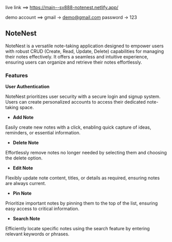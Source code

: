 live link ==> https://main--sv888-notenest.netlify.app/

demo account ==> 
                gmail -> demo@gmail.com
                password -> 123

## NoteNest

NoteNest is a versatile note-taking application designed to empower users with robust CRUD (Create, Read, Update, Delete) capabilities for managing their notes effectively. It offers a seamless and intuitive experience, ensuring users can organize and retrieve their notes effortlessly.

### Features

**User Authentication**

NoteNest prioritizes user security with a secure login and signup system. Users can create personalized accounts to access their dedicated note-taking space.

- **Add Note**

Easily create new notes with a click, enabling quick capture of ideas, reminders, or essential information.

- **Delete Note**

Effortlessly remove notes no longer needed by selecting them and choosing the delete option.

- **Edit Note**

Flexibly update note content, titles, or details as required, ensuring notes are always current.

- **Pin Note**

Prioritize important notes by pinning them to the top of the list, ensuring easy access to critical information.

- **Search Note**

Efficiently locate specific notes using the search feature by entering relevant keywords or phrases.

